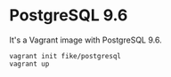 # PostgreSQL 9.6

It's a Vagrant image with PostgreSQL 9.6.

```
vagrant init fike/postgresql
vagrant up
```
